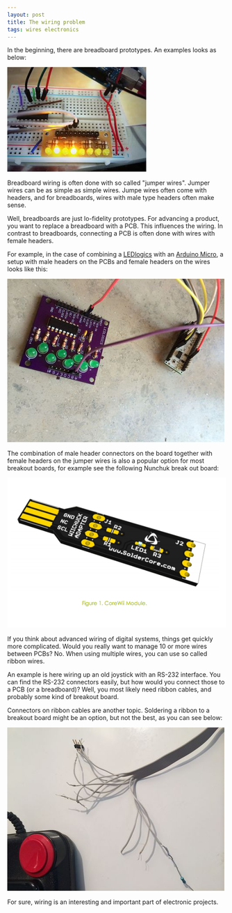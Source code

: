 ```yaml
---
layout: post
title: The wiring problem
tags: wires electronics
---
```

In the beginning, there are breadboard prototypes. An examples looks as below:

<img src="/media/images/ledlogics_working.jpg" />

Breadboard wiring is often done with so called "jumper wires". Jumper wires can be as simple as simple wires. Jumpe wires often come with headers, and for breadboards, wires with male type headers often make sense.

Well, breadboards are just lo-fidelity prototypes. For advancing a product, you want to replace a breadboard with a PCB. This influences the wiring. In contrast to breadboards, connecting a PCB is often done with wires with female headers.

For example, in the case of combining a <a href="http://ledlogics.com">LEDlogics</a> with an [Arduino Micro](http://pinboardjs.divshot.io/arduino_micro), a setup with male headers on the PCBs and female headers on the wires looks like this:

<img src="/media/images/small_arduino_ledlogics.jpg" />

The combination of male header connectors on the board together with female headers on the jumper wires is also a popular option for most breakout boards, for example see the following Nunchuk break out board:

<img src="/media/images/breakout_board.png" />

If you think about advanced wiring of digital systems, things get quickly more complicated. Would you really want to manage 10 or more wires between PCBs? No. When using multiple wires, you can use so called ribbon wires.

An example is here wiring up an old joystick with an RS-232 interface. You can find the RS-232 connectors easily, but how would you connect those to a PCB (or a breadboard)? Well, you most likely need ribbon cables, and probably some kind of breakout board.

Connectors on ribbon cables are another topic. Soldering a ribbon to a breakout board might be an option, but not the best, as you can see below:

<img src="/media/images/thumb_rs232_cable_2.jpg" />

For sure, wiring is an interesting and important part of electronic projects.


